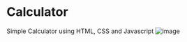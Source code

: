 # Calculator
Simple Calculator using HTML, CSS and Javascript
![image](https://github.com/chandranilbakshi/Calculator/assets/139606982/74017e92-dd82-4f92-9cbe-0fdb493ee3c9)
